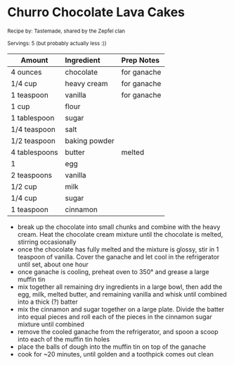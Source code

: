 # Churro Chocolate Lava Cakes

<small>Recipe by: Tastemade, shared by the Zepfel clan</small>

<small>Servings: 5 (but probably actually less :))</small>

| Amount        | Ingredient    | Prep Notes  |
| ------------- | :------------ | :---------- |
| 4 ounces      | chocolate     | for ganache |
| 1/4 cup       | heavy cream   | for ganache |
| 1 teaspoon    | vanilla       | for ganache |
| 1 cup         | flour         |             |
| 1 tablespoon  | sugar         |             |
| 1/4 teaspoon  | salt          |             |
| 1/2 teaspoon  | baking powder |             |
| 4 tablespoons | butter        | melted      |
| 1             | egg           |             |
| 2 teaspoons   | vanilla       |             |
| 1/2 cup       | milk          |             |
| 1/4 cup       | sugar         |             |
| 1 teaspoon    | cinnamon      |             |

- break up the chocolate into small chunks and combine with the heavy cream. Heat the chocolate cream mixture until the chocolate is melted, stirring occasionally
- once the chocolate has fully melted and the mixture is glossy, stir in 1 teaspoon of vanilla. Cover the ganache and let cool in the refrigerator until set, about one hour
- once ganache is cooling, preheat oven to 350° and grease a large muffin tin
- mix together all remaining dry ingredients in a large bowl, then add the egg, milk, melted butter, and remaining vanilla and whisk until combined into a thick (?) batter
- mix the cinnamon and sugar together on a large plate. Divide the batter into equal pieces and roll each of the pieces in the cinnamon sugar mixture until combined
- remove the cooled ganache from the refrigerator, and spoon a scoop into each of the muffin tin holes
- place the balls of dough into the muffin tin on top of the ganache
- cook for ~20 minutes, until golden and a toothpick comes out clean

<!-- Tags:
- cake
- chocolate
- vegetarian
- oven
- stove
-->

